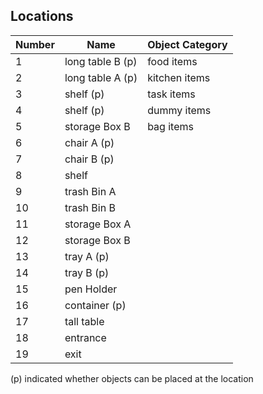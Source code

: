 ## Locations
| Number | Name  | Object Category
| ------------ | ----------- | ----------- |
| 1 | long table B (p) | food items |
| 2 | long table A (p) | kitchen items |
| 3 | shelf (p) | task items |
| 4 | shelf (p) | dummy items |
| 5 | storage Box B | bag items |
| 6 | chair A (p) |
| 7 | chair B (p) |
| 8 | shelf |
| 9 | trash Bin A |
| 10 | trash Bin B |
| 11 | storage Box A |
| 12 | storage Box B |
| 13 | tray A (p) |
| 14 | tray B (p) |
| 15 | pen Holder |
| 16 | container (p) |
| 17 | tall table |
| 18 | entrance |
| 19 | exit | 

(p) indicated whether objects can be placed at the location